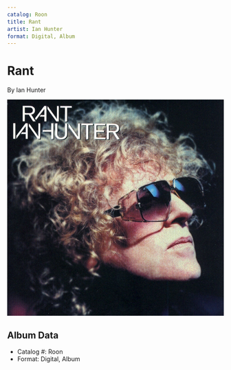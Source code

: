 ```yaml
---
catalog: Roon
title: Rant
artist: Ian Hunter
format: Digital, Album
---
```


# Rant

By Ian Hunter

![](../../assets/albumcovers/Ian_Hunter-Rant.png)

## Album Data

- Catalog #: Roon
- Format: Digital, Album

